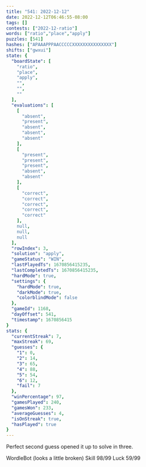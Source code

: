 ```yaml
---
title: "541: 2022-12-12"
date: 2022-12-12T06:46:55-08:00
tags: []
contests: ["2022-12-ratio"]
words: ["ratio","place","apply"]
puzzles: [541]
hashes: ["APAAAPPPAACCCCCXXXXXXXXXXXXXXX"]
shifts: ["gwxui"]
state: {
  "boardState": [
    "ratio",
    "place",
    "apply",
    "",
    "",
    ""
  ],
  "evaluations": [
    [
      "absent",
      "present",
      "absent",
      "absent",
      "absent"
    ],
    [
      "present",
      "present",
      "present",
      "absent",
      "absent"
    ],
    [
      "correct",
      "correct",
      "correct",
      "correct",
      "correct"
    ],
    null,
    null,
    null
  ],
  "rowIndex": 3,
  "solution": "apply",
  "gameStatus": "WIN",
  "lastPlayedTs": 1670856415235,
  "lastCompletedTs": 1670856415235,
  "hardMode": true,
  "settings": {
    "hardMode": true,
    "darkMode": true,
    "colorblindMode": false
  },
  "gameId": 1168,
  "dayOffset": 541,
  "timestamp": 1670856415
}
stats: {
  "currentStreak": 7,
  "maxStreak": 69,
  "guesses": {
    "1": 0,
    "2": 14,
    "3": 65,
    "4": 88,
    "5": 54,
    "6": 12,
    "fail": 7
  },
  "winPercentage": 97,
  "gamesPlayed": 240,
  "gamesWon": 233,
  "averageGuesses": 4,
  "isOnStreak": true,
  "hasPlayed": true
}
---
```

<!-- more -->
Perfect second guess opened it up to solve in three. 

WordleBot (looks a little broken)
Skill 98/99
Luck 59/99
